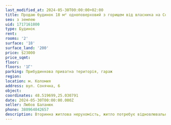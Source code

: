 ```yaml
---
last_modified_at: 2024-05-30T00:00:00+02:00
title: Продаю будинок 18 м² одноповерховий з горищем від власника на Сонячній
seo: з землею
uid: 1717161800
type: Будинок
rent:
rooms: '2'
surface: '18'
surface_land: '200'
price: $23000
price_sqmt:
floor:
floors: '1Г'
parking: Прибудинкова приватна територія, гараж
region:
location: м. Коломия
address: вул. Сонячна, 6
object:
coordinates: 48.519699,25.030791
date: 2024-05-30T00:00:00.000Z
seller: Любов Баланюк
phone: 380964842657
description: Вторинна житлова нерухомість, житло потребує відновлювальних, будівельних та внутрішніх ремонтно-здоблювальних робіт
---
```

